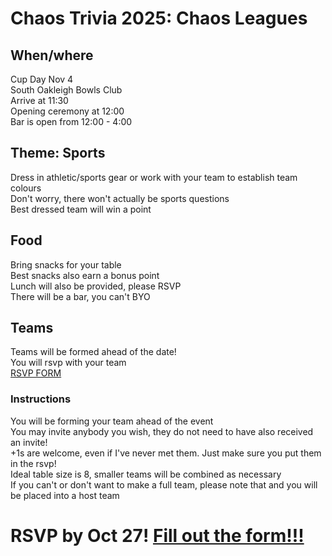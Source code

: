 # Chaos Trivia 2025: Chaos Leagues

## When/where
Cup Day Nov 4  
South Oakleigh Bowls Club  
Arrive at 11:30  
Opening ceremony at 12:00  
Bar is open from 12:00 - 4:00  
## Theme: Sports
Dress in athletic/sports gear or work with your team to establish team colours  
Don't worry, there won't actually be sports questions  
Best dressed team will win a point  
## Food
Bring snacks for your table  
Best snacks also earn a bonus point  
Lunch will also be provided, please RSVP  
There will be a bar, you can't BYO  
## Teams
Teams will be formed ahead of the date!  
You will rsvp with your team  
[RSVP FORM](https://forms.gle/PKJrtSu14m558CV1A)  
### Instructions
You will be forming your team ahead of the event  
You may invite anybody you wish, they do not need to have also received an invite!  
+1s are welcome, even if I've never met them. Just make sure you put them in the rsvp!  
Ideal table size is 8, smaller teams will be combined as necessary  
If you can't or don't want to make a full team, please note that and you will be placed into a host team  

# RSVP by Oct 27! [Fill out the form!!!](https://forms.gle/PKJrtSu14m558CV1A)
